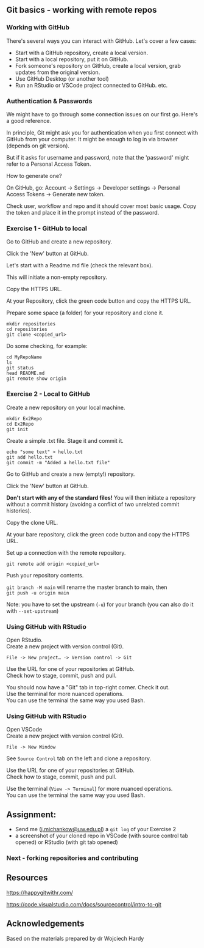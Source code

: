 
## Git basics - working with remote repos

### Working with GitHub

There's several ways you can interact with GitHub. Let's cover a few cases:

- Start with a GitHub repository, create a local version.
- Start with a local repository, put it on GitHub.
- Fork someone's repository on GitHub, create a local version, grab updates from the original version.
- Use GitHub Desktop (or another tool)
- Run an RStudio or VSCode project connected to GitHub.
etc.

### Authentication & Passwords

We might have to go through some connection issues on our first go. Here's a good reference.

In principle, Git might ask you for authentication when you first connect with GitHub from your computer. It might be enough to log in via browser (depends on git version).

But if it asks for username and password, note that the 'password' might refer to a Personal Access Token.

How to generate one?

On GitHub, go: Account -> Settings -> Developer settings -> Personal Access Tokens -> Generate new token.

Check user, workflow and repo and it should cover most basic usage. Copy the token and place it in the prompt instead of the password.

### Exercise 1 - GitHub to local

Go to GitHub and create a new repository.

Click the 'New' button at GitHub.

Let's start with a Readme.md file (check the relevant box).

This will initiate a non-empty repository.

Copy the HTTPS URL.

At your Repository, click the green code button and copy the HTTPS URL.

Prepare some space (a folder) for your repository and clone it.

```
mkdir repositories
cd repositories
git clone <copied_url>
```

Do some checking, for example:
```
cd MyRepoName
ls
git status
head README.md
git remote show origin
```

### Exercise 2 - Local to GitHub
Create a new repository on your local machine.

```cd ..
mkdir Ex2Repo
cd Ex2Repo
git init
```

Create a simple .txt file. Stage it and commit it.
```
echo "some text" > hello.txt
git add hello.txt
git commit -m "Added a hello.txt file"
```

Go to GitHub and create a new (empty!) repository.

Click the 'New'  button at GitHub.

**Don't start with any of the standard files!** You will then initiate a repository without a commit history (avoidng a conflict of two unrelated commit histories).


Copy the clone URL.

At your bare repository, click the green code button and copy the HTTPS URL.


Set up a connection with the remote repository.
```
git remote add origin <copied_url>
```

Push your repository contents.


`git branch -M main` will rename the master branch to main, then \
`git push -u origin main`


Note: you have to set the upstream (`-u`) for your branch (you can also do it with `--set-upstream`)


### Using GitHub with RStudio

Open RStudio.\
Create a new project with version control (Git).

`File -> New project… -> Version control -> Git`

Use the URL for one of your repositories at GitHub.\
Check how to stage, commit, push and pull.

You should now have a "Git" tab in top-right corner. Check it out.\
Use the terminal for more nuanced operations.\
You can use the terminal the same way you used Bash.

### Using GitHub with RStudio

Open VSCode\
Create a new project with version control (Git).

`File -> New Window`

See `Source Control` tab on the left and clone a repository.

Use the URL for one of your repositories at GitHub.\
Check how to stage, commit, push and pull.

Use the terminal (`View -> Terminal`) for more nuanced operations.\
You can use the terminal the same way you used Bash.

## Assignment:

- Send me (j.michankow@uw.edu.pl) a `git log` of your Exercise 2 
- a screenshot of your cloned repo in VSCode (with source control tab opened) or RStudio (with git tab opened)

### Next - forking repositories and contributing

## Resources

https://happygitwithr.com/

https://code.visualstudio.com/docs/sourcecontrol/intro-to-git

## Acknowledgements
Based on the materials prepared by dr Wojciech Hardy
